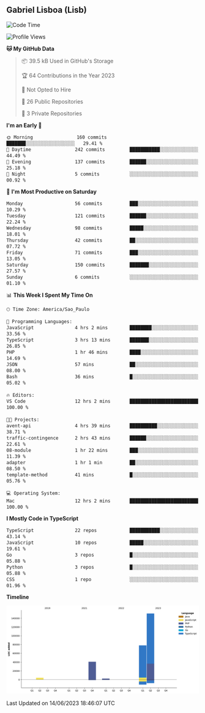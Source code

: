 ## Gabriel Lisboa (Lisb)

<!--START_SECTION:waka-->
![Code Time](http://img.shields.io/badge/Code%20Time-12%20hrs%2020%20mins-blue)

![Profile Views](http://img.shields.io/badge/Profile%20Views-3-blue)

**🐱 My GitHub Data** 

> 📦 39.5 kB Used in GitHub's Storage 
 > 
> 🏆 64 Contributions in the Year 2023
 > 
> 🚫 Not Opted to Hire
 > 
> 📜 26 Public Repositories 
 > 
> 🔑 3 Private Repositories 
 > 
**I'm an Early 🐤** 

```text
🌞 Morning                160 commits         ███████░░░░░░░░░░░░░░░░░░   29.41 % 
🌆 Daytime                242 commits         ███████████░░░░░░░░░░░░░░   44.49 % 
🌃 Evening                137 commits         ██████░░░░░░░░░░░░░░░░░░░   25.18 % 
🌙 Night                  5 commits           ░░░░░░░░░░░░░░░░░░░░░░░░░   00.92 % 
```
📅 **I'm Most Productive on Saturday** 

```text
Monday                   56 commits          ███░░░░░░░░░░░░░░░░░░░░░░   10.29 % 
Tuesday                  121 commits         ██████░░░░░░░░░░░░░░░░░░░   22.24 % 
Wednesday                98 commits          █████░░░░░░░░░░░░░░░░░░░░   18.01 % 
Thursday                 42 commits          ██░░░░░░░░░░░░░░░░░░░░░░░   07.72 % 
Friday                   71 commits          ███░░░░░░░░░░░░░░░░░░░░░░   13.05 % 
Saturday                 150 commits         ███████░░░░░░░░░░░░░░░░░░   27.57 % 
Sunday                   6 commits           ░░░░░░░░░░░░░░░░░░░░░░░░░   01.10 % 
```


📊 **This Week I Spent My Time On** 

```text
🕑︎ Time Zone: America/Sao_Paulo

💬 Programming Languages: 
JavaScript               4 hrs 2 mins        ████████░░░░░░░░░░░░░░░░░   33.56 % 
TypeScript               3 hrs 13 mins       ███████░░░░░░░░░░░░░░░░░░   26.85 % 
PHP                      1 hr 46 mins        ████░░░░░░░░░░░░░░░░░░░░░   14.69 % 
JSON                     57 mins             ██░░░░░░░░░░░░░░░░░░░░░░░   08.00 % 
Bash                     36 mins             █░░░░░░░░░░░░░░░░░░░░░░░░   05.02 % 

🔥 Editors: 
VS Code                  12 hrs 2 mins       █████████████████████████   100.00 % 

🐱‍💻 Projects: 
avent-api                4 hrs 39 mins       ██████████░░░░░░░░░░░░░░░   38.71 % 
traffic-contingence      2 hrs 43 mins       ██████░░░░░░░░░░░░░░░░░░░   22.61 % 
08-module                1 hr 22 mins        ███░░░░░░░░░░░░░░░░░░░░░░   11.39 % 
adapter                  1 hr 1 min          ██░░░░░░░░░░░░░░░░░░░░░░░   08.50 % 
template-method          41 mins             █░░░░░░░░░░░░░░░░░░░░░░░░   05.76 % 

💻 Operating System: 
Mac                      12 hrs 2 mins       █████████████████████████   100.00 % 
```

**I Mostly Code in TypeScript** 

```text
TypeScript               22 repos            ███████████░░░░░░░░░░░░░░   43.14 % 
JavaScript               10 repos            █████░░░░░░░░░░░░░░░░░░░░   19.61 % 
Go                       3 repos             █░░░░░░░░░░░░░░░░░░░░░░░░   05.88 % 
Python                   3 repos             █░░░░░░░░░░░░░░░░░░░░░░░░   05.88 % 
CSS                      1 repo              ░░░░░░░░░░░░░░░░░░░░░░░░░   01.96 % 
```



**Timeline**

![Lines of Code chart](https://raw.githubusercontent.com/tenlisboa/tenlisboa/main/assets/bar_graph.png)


 Last Updated on 14/06/2023 18:46:07 UTC
<!--END_SECTION:waka-->
